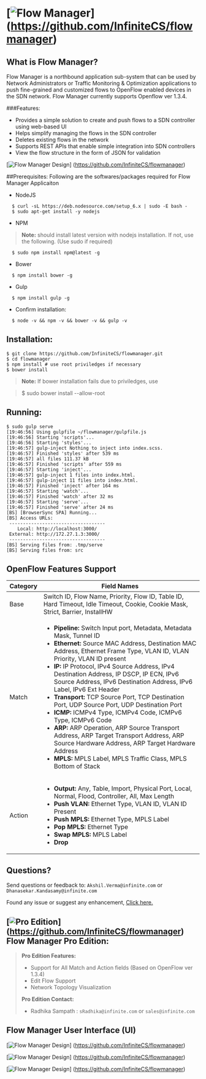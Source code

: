 # [![Flow Manager](https://github.com/radhika-s/images/blob/master/flowmanager/flowmanager_logo.png)] (https://github.com/InfiniteCS/flowmanager)

## What is Flow Manager?
Flow Manager is a northbound application sub-system that can be used by Network Administrators or Traffic Monitoring & Optimization applications to push fine-grained and customized  flows to OpenFlow enabled devices in the SDN network. Flow Manager currently supports Openflow ver 1.3.4.  

###Features:
+ Provides a simple solution to create and push flows to a SDN controller using web-based UI
+ Helps simplify managing the flows in the SDN controller
+ Deletes existing flows in the network
+ Supports REST APIs that enable simple integration into SDN controllers
+ View the flow structure in the form of JSON for validation

[![Flow Manager Design](https://github.com/radhika-s/images/blob/master/flowmanager/flowmanager_design.png)] (https://github.com/InfiniteCS/flowmanager)

##Prerequisites:
Following are the softwares/packages required for Flow Manager Applicaiton

+ NodeJS
```
  $ curl -sL https://deb.nodesource.com/setup_6.x | sudo -E bash -
  $ sudo apt-get install -y nodejs
```
+ NPM

> **Note:** should install latest version with nodejs installation. If not, use the following. (Use sudo if required)

```
  $ sudo npm install npm@latest -g
```
+ Bower
```
  $ npm install bower -g
```
+ Gulp
```
  $ npm install gulp -g 
```
+ Confirm installation:
```
  $ node -v && npm -v && bower -v && gulp -v
```
## Installation:
```
$ git clone https://github.com/InfiniteCS/flowmanager.git
$ cd flowmanager
$ npm install # use root priviledges if necessary
$ bower install
```

> **Note:** If bower installation fails due to priviledges, use

> $ sudo bower install --allow-root

## Running:
```
$ sudo gulp serve
[19:46:56] Using gulpfile ~/flowmanager/gulpfile.js
[19:46:56] Starting 'scripts'...
[19:46:56] Starting 'styles'...
[19:46:57] gulp-inject Nothing to inject into index.scss.
[19:46:57] Finished 'styles' after 539 ms
[19:46:57] all files 111.37 kB
[19:46:57] Finished 'scripts' after 559 ms
[19:46:57] Starting 'inject'...
[19:46:57] gulp-inject 1 files into index.html.
[19:46:57] gulp-inject 11 files into index.html.
[19:46:57] Finished 'inject' after 164 ms
[19:46:57] Starting 'watch'...
[19:46:57] Finished 'watch' after 32 ms
[19:46:57] Starting 'serve'...
[19:46:57] Finished 'serve' after 24 ms
[BS] [BrowserSync SPA] Running...
[BS] Access URLs:
 -----------------------------------
    Local: http://localhost:3000/
 External: http://172.27.1.3:3000/
 -----------------------------------
[BS] Serving files from: .tmp/serve
[BS] Serving files from: src
```
## OpenFlow Features Support
|Category|Field Names|
| ------------- | ------------- |
| Base | Switch ID, Flow Name, Priority, Flow ID, Table ID, Hard Timeout, Idle Timeout, Cookie, Cookie Mask, Strict, Barrier, InstallHW |
| Match     | <ul><li>**Pipeline:** Switch Input port, Metadata, Metadata Mask, Tunnel ID</li><li> **Ethernet:** Source MAC Address, Destination MAC Address, Ethernet Frame Type, VLAN ID, VLAN Priority, VLAN ID present </li><li>**IP:** IP Protocol, IPv4 Source Address, IPv4 Destination Address, IP DSCP, IP ECN, IPv6 Source Address, IPv6 Destination Address, IPv6 Label, IPv6 Ext Header </li><li>**Transport:** TCP Source Port, TCP Destination Port, UDP Source Port, UDP Destination Port  </li><li>**ICMP:** ICMPv4 Type, ICMPv4 Code, ICMPv6 Type, ICMPv6 Code</li><li>**ARP:** ARP Operation, ARP Source Transport Address, ARP Target Transport Address, ARP Source Hardware Address, ARP Target Hardware Address</li><li>**MPLS:** MPLS Label, MPLS Traffic Class, MPLS Bottom of Stack</li></ul> |
| Action  | <ul><li>**Output:** Any, Table, Import, Physical Port, Local, Normal, Flood, Controller, All, Max Length</li><li>**Push VLAN:** Ethernet Type, VLAN ID, VLAN ID Present</li><li>**Push MPLS:** Ethernet Type, MPLS Label</li><li>**Pop MPLS:** Ethernet Type</li><li>**Swap MPLS:** MPLS Label</li><li>**Drop**</li></ul>  |

## Questions?
Send questions or feedback to: `Akshil.Verma@infinite.com` or `Dhanasekar.Kandasamy@infinite.com`

Found any issue or suggest any enhancement, [Click here.](https://github.com/InfiniteCS/flowmanager/issues/new)

## [![Pro Edition](https://github.com/radhika-s/images/blob/master/flowmanager/favorite.png "Flow Manager Pro Edition")] (https://github.com/InfiniteCS/flowmanager) Flow Manager Pro Edition:

> **Pro Edition Features:**
>
> - Support for All Match and Action fields (Based on OpenFlow ver 1.3.4)
> - Edit Flow Support
> - Network Topology Visualization
> 
> **Pro Edition Contact:**
>
> - Radhika Sampath : `sRadhika@infinite.com` or `sales@infinite.com`

## Flow Manager User Interface (UI)

[![Flow Manager Design](https://github.com/radhika-s/images/blob/master/flowmanager/connect_controller_UI.png)] (https://github.com/InfiniteCS/flowmanager)

[![Flow Manager Design](https://github.com/radhika-s/images/blob/master/flowmanager/create_flow_UI.png)] (https://github.com/InfiniteCS/flowmanager)

[![Flow Manager Design](https://github.com/radhika-s/images/blob/master/flowmanager/delete_flow_UI.png)] (https://github.com/InfiniteCS/flowmanager)
